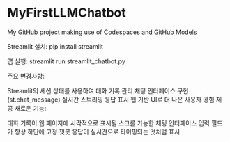 # MyFirstLLMChatbot
My GitHub project making use of Codespaces and GitHub Models

Streamlit 설치:
pip install streamlit

앱 실행:
streamlit run streamlit_chatbot.py

주요 변경사항:

Streamlit의 세션 상태를 사용하여 대화 기록 관리
채팅 인터페이스 구현 (st.chat_message)
실시간 스트리밍 응답 표시
웹 기반 UI로 더 나은 사용자 경험 제공
새로운 기능:

대화 기록이 웹 페이지에 시각적으로 표시됨
스크롤 가능한 채팅 인터페이스
입력 필드가 항상 하단에 고정
챗봇 응답이 실시간으로 타이핑되는 것처럼 표시
